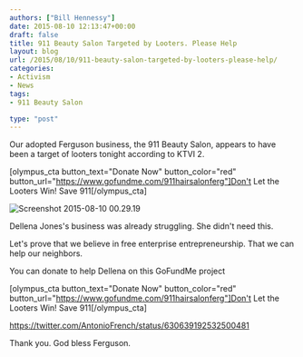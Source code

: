 ```yaml
---
authors: ["Bill Hennessy"]
date: 2015-08-10 12:13:47+00:00
draft: false
title: 911 Beauty Salon Targeted by Looters. Please Help
layout: blog
url: /2015/08/10/911-beauty-salon-targeted-by-looters-please-help/
categories:
- Activism
- News
tags:
- 911 Beauty Salon

type: "post"
---
```


Our adopted Ferguson business, the 911 Beauty Salon, appears to have been a target of looters tonight according to KTVI 2.

[olympus_cta button_text="Donate Now" button_color="red" button_url="https://www.gofundme.com/911hairsalonferg"]Don't Let the Looters Win! Save 911[/olympus_cta]

![Screenshot 2015-08-10 00.29.19](https://hennessysview.com/wp-content/uploads/2015/08/Screenshot-2015-08-10-00.29.19.png)


Dellena Jones's business was already struggling. She didn't need this.

Let's prove that we believe in free enterprise entrepreneurship. That we can help our neighbors.

You can donate to help Dellena on this GoFundMe project

[olympus_cta button_text="Donate Now" button_color="red" button_url="https://www.gofundme.com/911hairsalonferg"]Don't Let the Looters Win! Save 911[/olympus_cta]

https://twitter.com/AntonioFrench/status/630639192532500481

Thank you. God bless Ferguson.


